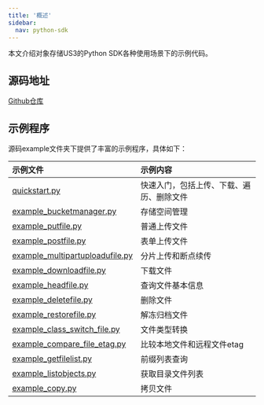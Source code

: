 ```yaml
---
title: '概述'
sidebar:
  nav: python-sdk
---
```



本文介绍对象存储US3的Python SDK各种使用场景下的示例代码。

## 源码地址

[Github仓库](https://github.com/ucloud/ufile-sdk-python)

## 示例程序

源码example文件夹下提供了丰富的示例程序，具体如下：

| 示例文件                                                     | 示例内容                                 |
| :----------------------------------------------------------- | :--------------------------------------- |
| [quickstart.py](https://github.com/ucloud/ufile-sdk-python/blob/master/examples/quickstart.py) | 快速入门，包括上传、下载、遍历、删除文件 |
| [example_bucketmanager.py](https://github.com/ucloud/ufile-sdk-python/blob/master/examples/example_bucketmanager.py) | 存储空间管理                             |
| [example_putfile.py](https://github.com/ucloud/ufile-sdk-python/blob/master/examples/example_putfile.py) | 普通上传文件                             |
| [example_postfile.py](https://github.com/ucloud/ufile-sdk-python/blob/master/examples/example_postfile.py) | 表单上传文件                             |
| [example_multipartuploadufile.py](https://github.com/ucloud/ufile-sdk-python/blob/master/examples/example_multipartuploadufile.py) | 分片上传和断点续传                       |
| [example_downloadfile.py](https://github.com/ucloud/ufile-sdk-python/blob/master/examples/example_downloadfile.py) | 下载文件                                 |
| [example_headfile.py](https://github.com/ucloud/ufile-sdk-python/blob/master/examples/example_headfile.py) | 查询文件基本信息                         |
| [example_deletefile.py](https://github.com/ucloud/ufile-sdk-python/blob/master/examples/example_deletefile.py) | 删除文件                                 |
| [example_restorefile.py](https://github.com/ucloud/ufile-sdk-python/blob/master/examples/example_restorefile.py) | 解冻归档文件                             |
| [example_class_switch_file.py](https://github.com/ucloud/ufile-sdk-python/blob/master/examples/example_class_switch_file.py) | 文件类型转换                             |
| [example_compare_file_etag.py](https://github.com/ucloud/ufile-sdk-python/blob/master/examples/example_compare_file_etag.py) | 比较本地文件和远程文件etag               |
| [example_getfilelist.py](https://github.com/ucloud/ufile-sdk-python/blob/master/examples/example_getfilelist.py) | 前缀列表查询                             |
| [example_listobjects.py](https://github.com/ucloud/ufile-sdk-python/blob/master/examples/example_listobjects.py) | 获取目录文件列表                         |
| [example_copy.py](https://github.com/ucloud/ufile-sdk-python/blob/master/examples/example_copy.py) | 拷贝文件                                 |
